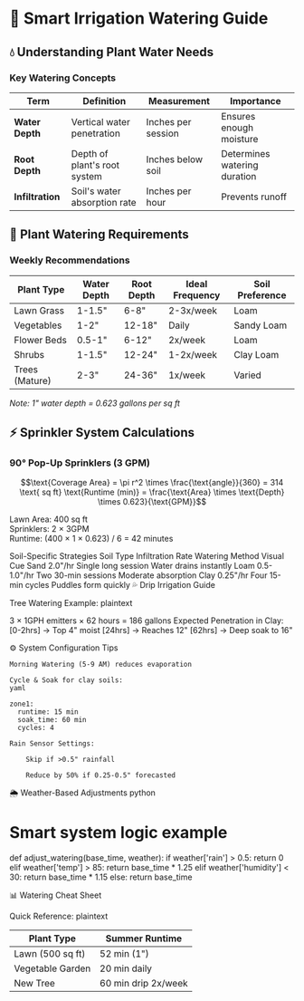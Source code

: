 # 🌱 Smart Irrigation Watering Guide

## 💧 Understanding Plant Water Needs

### Key Watering Concepts
| Term            | Definition                          | Measurement               | Importance                     |
|-----------------|-------------------------------------|---------------------------|--------------------------------|
| **Water Depth** | Vertical water penetration          | Inches per session        | Ensures enough moisture        |
| **Root Depth**  | Depth of plant's root system        | Inches below soil         | Determines watering duration   |
| **Infiltration**| Soil's water absorption rate        | Inches per hour           | Prevents runoff               |

## 🌱 Plant Watering Requirements

### Weekly Recommendations
| Plant Type       | Water Depth | Root Depth | Ideal Frequency | Soil Preference |
|------------------|-------------|------------|-----------------|-----------------|
| Lawn Grass       | 1-1.5"      | 6-8"       | 2-3x/week       | Loam            |
| Vegetables       | 1-2"        | 12-18"     | Daily           | Sandy Loam      |
| Flower Beds      | 0.5-1"      | 6-12"      | 2x/week         | Loam            |
| Shrubs           | 1-1.5"      | 12-24"     | 1-2x/week       | Clay Loam       |
| Trees (Mature)   | 2-3"        | 24-36"     | 1x/week         | Varied          |

*Note: 1" water depth = 0.623 gallons per sq ft*

## ⚡ Sprinkler System Calculations

### 90° Pop-Up Sprinklers (3 GPM)
```math
\text{Coverage Area} = \pi r^2 \times \frac{\text{angle}}{360} = 314 \text{ sq ft}
\text{Runtime (min)} = \frac{\text{Area} \times \text{Depth} \times 0.623}{\text{GPM}}
```

Lawn Area: 400 sq ft  
Sprinklers: 2 × 3GPM  
Runtime: (400 × 1 × 0.623) / 6 = 42 minutes

Soil-Specific Strategies
Soil Type	Infiltration Rate	Watering Method	Visual Cue
Sand	2.0"/hr	Single long session	Water drains instantly
Loam	0.5-1.0"/hr	Two 30-min sessions	Moderate absorption
Clay	0.25"/hr	Four 15-min cycles	Puddles form quickly
💦 Drip Irrigation Guide

Tree Watering Example:
plaintext

3 × 1GPH emitters × 62 hours = 186 gallons
Expected Penetration in Clay:
[0-2hrs]  → Top 4" moist
[24hrs]   → Reaches 12"
[62hrs]   → Deep soak to 16"

⚙️ System Configuration Tips

    Morning Watering (5-9 AM) reduces evaporation

    Cycle & Soak for clay soils:
    yaml

    zone1:
      runtime: 15 min
      soak_time: 60 min
      cycles: 4

    Rain Sensor Settings:

        Skip if >0.5" rainfall

        Reduce by 50% if 0.25-0.5" forecasted

🌦️ Weather-Based Adjustments
python

# Smart system logic example
def adjust_watering(base_time, weather):
    if weather['rain'] > 0.5:
        return 0
    elif weather['temp'] > 85:
        return base_time * 1.25
    elif weather['humidity'] < 30:
        return base_time * 1.15
    else:
        return base_time

📊 Watering Cheat Sheet

Quick Reference:
plaintext

Plant Type      | Summer Runtime
----------------|---------------
Lawn (500 sq ft)| 52 min (1")
Vegetable Garden| 20 min daily
New Tree        | 60 min drip 2x/week
